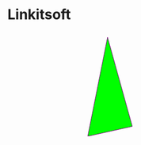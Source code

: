 # Linkitsoft
<div align="center">
	<svg height="210" width="500">
  <polygon points="200,10 250,190 160,210" style="fill:lime;stroke:purple;stroke-width:1" />
  Sorry, your browser does not support inline SVG.
</svg>

</div>
